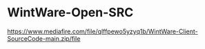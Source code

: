 # WintWare-Open-SRC
https://www.mediafire.com/file/qlffpewo5yzyq1b/WintWare-Client-SourceCode-main.zip/file
